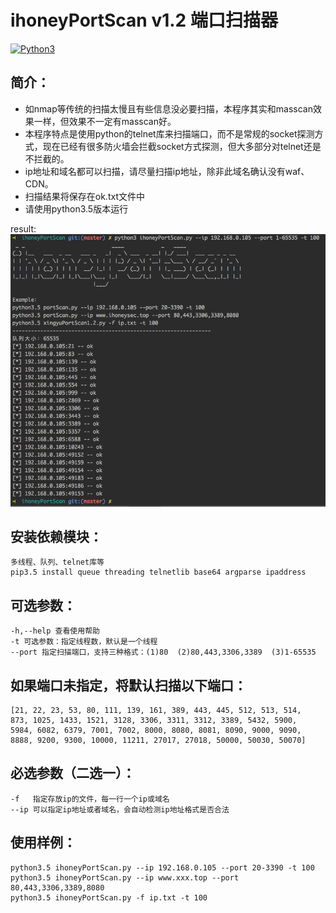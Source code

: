 # ihoneyPortScan v1.2 端口扫描器
[![Python3](https://img.shields.io/badge/python-3.5-green.svg?style=plastic)](https://www.python.org/)


## 简介：
* 如nmap等传统的扫描太慢且有些信息没必要扫描，本程序其实和masscan效果一样，但效果不一定有masscan好。
* 本程序特点是使用python的telnet库来扫描端口，而不是常规的socket探测方式，现在已经有很多防火墙会拦截socket方式探测，但大多部分对telnet还是不拦截的。
* ip地址和域名都可以扫描，请尽量扫描ip地址，除非此域名确认没有waf、CDN。
* 扫描结果将保存在ok.txt文件中
* 请使用python3.5版本运行

result:<br>
![result](result.png)

## 安装依赖模块：
	多线程、队列、telnet库等
	pip3.5 install queue threading telnetlib base64 argparse ipaddress

## 可选参数：
	-h,--help 查看使用帮助 
	-t 可选参数：指定线程数，默认是一个线程
	--port 指定扫描端口，支持三种格式：(1)80  (2)80,443,3306,3389  (3)1-65535   

## 如果端口未指定，将默认扫描以下端口：
	[21, 22, 23, 53, 80, 111, 139, 161, 389, 443, 445, 512, 513, 514,
	873, 1025, 1433, 1521, 3128, 3306, 3311, 3312, 3389, 5432, 5900,
	5984, 6082, 6379, 7001, 7002, 8000, 8080, 8081, 8090, 9000, 9090,
	8888, 9200, 9300, 10000, 11211, 27017, 27018, 50000, 50030, 50070]

## 必选参数（二选一）：
	-f   指定存放ip的文件，每一行一个ip或域名
	--ip 可以指定ip地址或者域名，会自动检测ip地址格式是否合法

## 使用样例：
	python3.5 ihoneyPortScan.py --ip 192.168.0.105 --port 20-3390 -t 100
	python3.5 ihoneyPortScan.py --ip www.xxx.top --port 80,443,3306,3389,8080
	python3.5 ihoneyPortScan.py -f ip.txt -t 100

